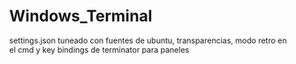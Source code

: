 # Windows_Terminal
settings.json tuneado con fuentes de ubuntu, transparencias, modo retro en el cmd y key bindings de terminator para paneles
